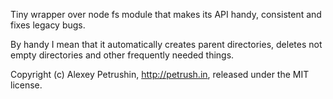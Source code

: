 Tiny wrapper over node fs module that makes its API handy, consistent and fixes legacy bugs.

By handy I mean that it automatically creates parent directories, deletes not empty directories
and other frequently needed things.

Copyright (c) Alexey Petrushin, http://petrush.in, released under the MIT license.